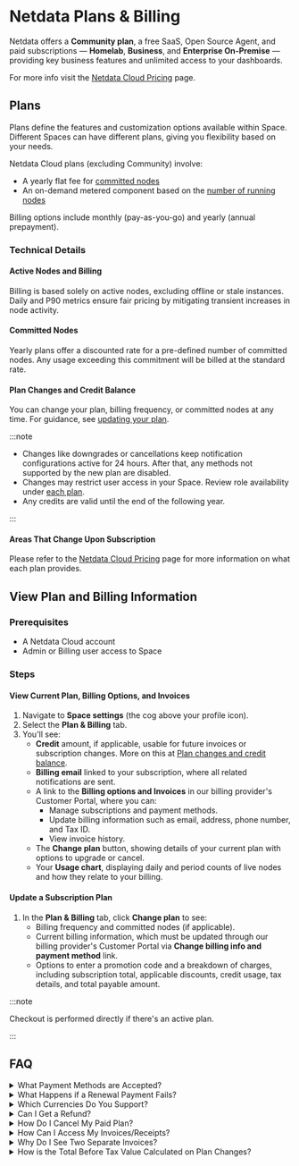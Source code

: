 # Netdata Plans & Billing

Netdata offers a **Community plan**, a free SaaS, Open Source Agent, and paid subscriptions — **Homelab**, **Business**, and **Enterprise On-Premise** — providing key business features and unlimited access to your dashboards.

For more info visit the [Netdata Cloud Pricing](https://netdata.cloud/pricing) page.

## Plans

Plans define the features and customization options available within Space. Different Spaces can have different plans, giving you flexibility based on your needs.

Netdata Cloud plans (excluding Community) involve:

- A yearly flat fee for [committed nodes](#committed-nodes)
- An on-demand metered component based on the [number of running nodes](#active-nodes-and-billing)

Billing options include monthly (pay-as-you-go) and yearly (annual prepayment).

### Technical Details

#### Active Nodes and Billing

Billing is based solely on active nodes, excluding offline or stale instances. Daily and P90 metrics ensure fair pricing by mitigating transient increases in node activity.

#### Committed Nodes

Yearly plans offer a discounted rate for a pre-defined number of committed nodes. Any usage exceeding this commitment will be billed at the standard rate.

#### Plan Changes and Credit Balance

You can change your plan, billing frequency, or committed nodes at any time. For guidance, see [updating your plan](#update-a-subscription-plan).

:::note

- Changes like downgrades or cancellations keep notification configurations active for 24 hours. After that, any methods not supported by the new plan are disabled.
- Changes may restrict user access in your Space. Review role availability under [each plan](https://netdata.cloud/pricing).
- Any credits are valid until the end of the following year.

:::

#### Areas That Change Upon Subscription

Please refer to the [Netdata Cloud Pricing](https://netdata.cloud/pricing) page for more information on what each plan provides.

## View Plan and Billing Information

### Prerequisites

- A Netdata Cloud account
- Admin or Billing user access to Space

### Steps

#### View Current Plan, Billing Options, and Invoices

1. Navigate to **Space settings** (the cog above your profile icon).
2. Select the **Plan & Billing** tab.
3. You'll see:
    - **Credit** amount, if applicable, usable for future invoices or subscription changes. More on this at [Plan changes and credit balance](/docs/netdata-cloud/view-plan-and-billing.md#plan-changes-and-credit-balance).
    - **Billing email** linked to your subscription, where all related notifications are sent.
    - A link to the **Billing options and Invoices** in our billing provider's Customer Portal, where you can:
        - Manage subscriptions and payment methods.
        - Update billing information such as email, address, phone number, and Tax ID.
        - View invoice history.
    - The **Change plan** button, showing details of your current plan with options to upgrade or cancel.
    - Your **Usage chart**, displaying daily and period counts of live nodes and how they relate to your billing.

#### Update a Subscription Plan

1. In the **Plan & Billing** tab, click **Change plan** to see:
    - Billing frequency and committed nodes (if applicable).
    - Current billing information, which must be updated through our billing provider's Customer Portal via **Change billing info and payment method** link.
    - Options to enter a promotion code and a breakdown of charges, including subscription total, applicable discounts, credit usage, tax details, and total payable amount.

:::note

Checkout is performed directly if there's an active plan.

:::

## FAQ

<details>
<summary>What Payment Methods are Accepted?</summary>

Netdata accepts most major Credit/Debit Cards and Bank payments through Stripe and AWS, with more options coming soon.

</details>

<details>
<summary>What Happens if a Renewal Payment Fails?</summary>

If payment fails, attempts will be made weekly for 15 days. After three unsuccessful attempts, your Space will switch to the Community plan. Notification methods not supported by the Community plan will be disabled after 24 hours.

When a plan is downgraded to Community due to payment failures, we do not automatically revert to the previous plan when payment succeeds. The amount you paid is available as credit. To restore your paid plan, manually change your plan back to your previous subscription (Homelab, Business, etc.), and this credit balance will be applied.

</details>

<details>
<summary>Which Currencies Do You Support?</summary>

Currently, we accept US Dollars (USD). Plans to accept Euros (EUR) are in the works but without a set timeline.

</details>

<details>
<summary>Can I Get a Refund?</summary>

Refunds are available if you cancel your subscription within 14 days of purchase. Request a refund via billing@netdata.cloud.

</details>

<details>
<summary>How Do I Cancel My Paid Plan?</summary>

Cancel your plan anytime from the Plan & Billing section by selecting 'Cancel Plan' or switching to the Community plan.

</details>

<details>
<summary>How Can I Access My Invoices/Receipts?</summary>

Find all your invoicing history under Billing Options & Invoices in the Plan & Billing section.

</details>

<details>
<summary>Why Do I See Two Separate Invoices?</summary>

Two invoices are generated per plan purchase or renewal:

One for recurring fees of the chosen plan.
Another for monthly "On-Demand - Usage" based on actual usage.

</details>

<details>
<summary>How is the Total Before Tax Value Calculated on Plan Changes?</summary>

The total before tax is calculated by:

Calculating the residual value from unused time on your current plan.
Deducting any applicable discounts.
Subtracting credit from your balance, if necessary.
Applying tax to the final amount, if positive. Negative results adjust your customer credit balance.

</details>
